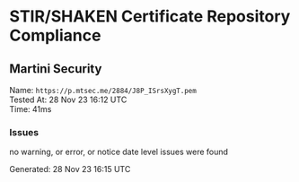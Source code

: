 # STIR/SHAKEN Certificate Repository Compliance

## Martini Security

Name: `https://p.mtsec.me/2884/J8P_ISrsXygT.pem`\
Tested At: 28 Nov 23 16:12 UTC\
Time: 41ms

### Issues

no warning, or error, or notice date level issues were found

Generated: 28 Nov 23 16:15 UTC